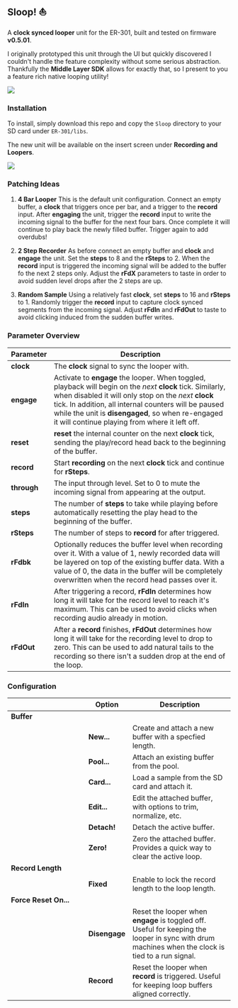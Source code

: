## Sloop! :boat:

A **clock synced looper** unit for the ER-301, built and tested on firmware **v0.5.01**.

I originally prototyped this unit through the UI but quickly discovered I couldn't handle the feature complexity without some serious abstraction. Thankfully the **Middle Layer SDK** allows for exactly that, so I present to you a feature rich native looping utility!

![](../screenshots/SloopRecord.png)

### Installation

To install, simply download this repo and copy the `Sloop` directory to your SD card under `ER-301/libs`.

The new unit will be available on the insert screen under **Recording and Loopers**.

![](../screenshots/SloopInsert.png)

### Patching Ideas

1. **4 Bar Looper** This is the default unit configuration. Connect an empty buffer, a **clock** that triggers once per bar, and a trigger to the **record** input. After **engaging** the unit, trigger the **record** input to write the incoming signal to the buffer for the next four bars. Once complete it will continue to play back the newly filled buffer. Trigger again to add overdubs!

2. **2 Step Recorder** As before connect an empty buffer and **clock** and **engage** the unit. Set the **steps** to 8 and the **rSteps** to 2. When the **record** input is triggered the incoming signal will be added to the buffer fo the next 2 steps only. Adjust the **rFdX** parameters to taste in order to avoid sudden level drops after the 2 steps are up.

3. **Random Sample** Using a relatively fast **clock**, set **steps** to 16 and **rSteps** to 1. Randomly trigger the **record** input to capture clock synced segments from the incoming signal. Adjust **rFdIn** and **rFdOut** to taste to avoid clicking induced from the sudden buffer writes.

### Parameter Overview

Parameter | Description
--------- | -----------
**clock** | The **clock** signal to sync the looper with.
**engage** | Activate to **engage** the looper. When toggled, playback will begin on the _next_ **clock** tick. Similarly, when disabled it will only stop on the _next_ **clock** tick. In addition, all internal counters will be paused while the unit is **disengaged**, so when re-engaged it will continue playing from where it left off.
**reset** | **reset** the internal counter on the next **clock** tick, sending the play/record head back to the beginning of the buffer.
**record** | Start **recording** on the next **clock** tick and continue for **rSteps**.
**through** | The input through level. Set to 0 to mute the incoming signal from appearing at the output.
**steps** | The number of **steps** to take while playing before automatically resetting the play head to the beginning of the buffer.
**rSteps** | The number of steps to **record** for after triggered.
**rFdbk** | Optionally reduces the buffer level when recording over it. With a value of 1, newly recorded data will be layered on top of the existing buffer data. With a value of 0, the data in the buffer will be completely overwritten when the record head passes over it.
**rFdIn** | After triggering a record, **rFdIn** determines how long it will take for the record level to reach it's maximum. This can be used to avoid clicks when recording audio already in motion.
**rFdOut** | After a **record** finishes, **rFdOut** determines how long it will take for the recording level to drop to zero. This can be used to add natural tails to the recording so there isn't a sudden drop at the end of the loop.

### Configuration
&nbsp;&nbsp;&nbsp;&nbsp;&nbsp;&nbsp;&nbsp;&nbsp;&nbsp;&nbsp;&nbsp;&nbsp;&nbsp;&nbsp;&nbsp;&nbsp;&nbsp;&nbsp;&nbsp;&nbsp;&nbsp;&nbsp;&nbsp;&nbsp;&nbsp;&nbsp;&nbsp;&nbsp;&nbsp;&nbsp;&nbsp;&nbsp;&nbsp;&nbsp;&nbsp;&nbsp;&nbsp; | Option | Description
-------|--------|------------
**Buffer** | | 
&nbsp; | **New...** | Create and attach a new buffer with a specfied length.
&nbsp; | **Pool...** | Attach an existing buffer from the pool.
&nbsp; | **Card...** | Load a sample from the SD card and attach it.
&nbsp; | **Edit...** | Edit the attached buffer, with options to trim, normalize, etc.
&nbsp; | **Detach!** | Detach the active buffer.
&nbsp; | **Zero!** | Zero the attached buffer. Provides a quick way to clear the active loop.
**Record Length** | | 
&nbsp;  | **Fixed** | Enable to lock the record length to the loop length.
**Force Reset On...** | | 
&nbsp;  | **Disengage** | Reset the looper when **engage** is toggled off. Useful for keeping the looper in sync with drum machines when the clock is tied to a run signal.
&nbsp;  | **Record** | Reset the looper when **record** is triggered. Useful for keeping loop buffers aligned correctly.

